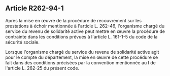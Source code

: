 ## Article R262-94-1

Après la mise en œuvre de la procédure de recouvrement sur les prestations à échoir mentionnée à l'article
L. 262-46, l'organisme chargé du service du revenu de solidarité active peut mettre en œuvre la procédure de
contrainte dans les conditions prévues à l'article L. 161-1-5 du code de la sécurité sociale.

Lorsque l'organisme chargé du service du revenu de solidarité active agit pour le compte du département, la
mise en œuvre de cette procédure se fait dans des conditions précisées par la convention mentionnée au I de
l'article L. 262-25 du présent code.

